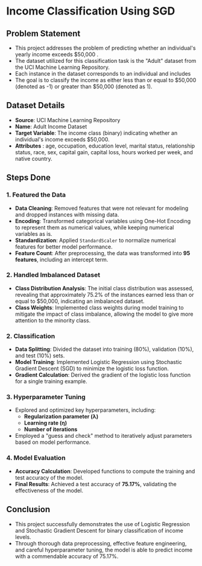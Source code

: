 # Income Classification Using SGD

## Problem Statement
- This project addresses the problem of predicting whether an individual's yearly income exceeds $50,000 .
- The dataset utilized for this classification task is the "Adult" dataset from the UCI Machine Learning Repository.
- Each instance in the dataset corresponds to an individual and includes 
- The goal is to classify the income as either less than or equal to $50,000 (denoted as -1) or greater than $50,000 (denoted as 1).

## Dataset Details
- **Source**: UCI Machine Learning Repository
- **Name**: Adult Income Dataset
- **Target Variable**: The income class (binary) indicating whether an individual's income exceeds $50,000.
- **Attributes** : age, occupation, education level, marital status, relationship status, race, sex, capital gain, capital loss, hours worked per week, and native country.

## Steps Done
### 1. Featured the Data
- **Data Cleaning**: Removed features that were not relevant for modeling and dropped instances with missing data.
- **Encoding**: Transformed categorical variables using One-Hot Encoding to represent them as numerical values, while keeping numerical variables as is.
- **Standardization**: Applied `StandardScaler` to normalize numerical features for better model performance.
- **Feature Count**: After preprocessing, the data was transformed into **95 features**, including an intercept term.

### 2. Handled Imbalanced Dataset
- **Class Distribution Analysis**: The initial class distribution was assessed, revealing that approximately 75.2% of the instances earned less than or equal to $50,000, indicating an imbalanced dataset.
- **Class Weights**: Implemented class weights during model training to mitigate the impact of class imbalance, allowing the model to give more attention to the minority class.


### 2. Classification
- **Data Splitting**: Divided the dataset into training (80%), validation (10%), and test (10%) sets.
- **Model Training**: Implemented Logistic Regression using Stochastic Gradient Descent (SGD) to minimize the logistic loss function.
- **Gradient Calculation**: Derived the gradient of the logistic loss function for a single training example.

### 3. Hyperparameter Tuning
- Explored and optimized key hyperparameters, including:
  - **Regularization parameter (λ)**
  - **Learning rate (η)**
  - **Number of iterations**
- Employed a "guess and check" method to iteratively adjust parameters based on model performance.

### 4. Model Evaluation
- **Accuracy Calculation**: Developed functions to compute the training and test accuracy of the model.
- **Final Results**: Achieved a test accuracy of **75.17%**, validating the effectiveness of the model.

## Conclusion
- This project successfully demonstrates the use of Logistic Regression and Stochastic Gradient Descent for binary classification of income levels.
- Through thorough data preprocessing, effective feature engineering, and careful hyperparameter tuning, the model is able to predict income with a commendable accuracy of 75.17%.

